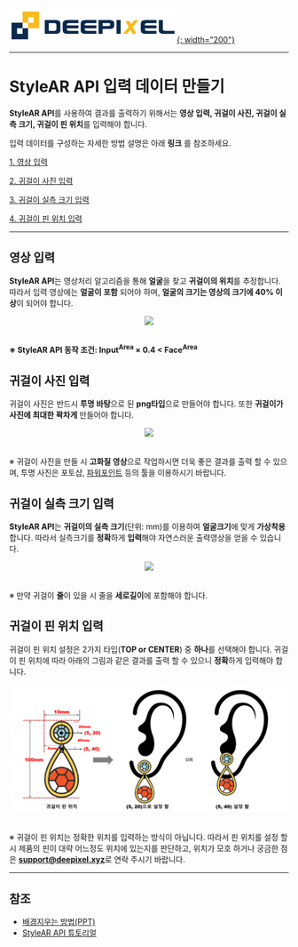 [![deepixel.xyz](./img/Deepixel_logo.PNG){: width="200"}](https://deepixel.azurewebsites.net/)

***

# StyleAR API 입력 데이터 만들기

**StyleAR API**를 사용하여 결과를 출력하기 위해서는 **영상 입력, 귀걸이 사진, 귀걸이 실측 크기, 귀걸이 핀 위치**를 입력해야 합니다.

입력 데이터를 구성하는 자세한 방법 설명은 아래 **링크**
를 참조하세요.

 [1. 영상 입력](#영상-입력)

 [2. 귀걸이 사진 입력](#귀걸이-사진-입력)

 [3. 귀걸이 실측 크기 입력](#귀걸이-실측-크기-입력)

 [4. 귀걸이 핀 위치 입력](#귀걸이-핀-위치-입력)

 ***

## 영상 입력

**StyleAR API**는 영상처리 알고리즘을 통해 **얼굴**을 찾고 **귀걸이의 위치**를 추정합니다. 따라서 입력 영상에는 **얼굴이 포함** 되어야 하며, **얼굴의 크기는 영상의 크기에 40% 이상**이 되어야 합니다.

<center> <img src="https://deepixel-dev1.github.io/StyleAR/tutorial/img/Input(Face).png" width="300">
</center> <br/>

**※ StyleAR API 동작 조건: Input<sup>Area</sup> × 0.4 < Face<sup>Area</sup>**

## 귀걸이 사진 입력

귀걸이 사진은 반드시 **투명 바탕**으로 된 **png타입**으로 만들어야 합니다. 또한 **귀걸이가 사진에 최대한 꽉차게** 만들어야 합니다.

<center> <img src="https://deepixel-dev1.github.io/StyleAR/tutorial/img/Input(Earring).png" width="450"></center> <br/>

※ 귀걸이 사진을 만들 시 **고화질 영상**으로 작업하시면 더욱 좋은 결과를 출력 할 수 있으며, 투명 사진은 포토샵, [파워포인트][remove_background_ppt] 등의 툴을 이용하시기 바랍니다.

## 귀걸이 실측 크기 입력

**StyleAR API**는 **귀걸이의 실측 크기**(단위: mm)를 이용하여 **얼굴크기**에 맞게 **가상착용** 합니다. 따라서 실측크기를 **정확**하게 **입력**해야 자연스러운 출력영상을 얻을 수 있습니다.

<center> <img src="https://deepixel-dev1.github.io/StyleAR/tutorial/img/Input(EarringSize).png" width="350"></center> <br/>

※ 만약 귀걸이 **줄**이 있을 시 줄을 **세로길이**에 포함해야 합니다.

## 귀걸이 핀 위치 입력

귀걸이 핀 위치 설정은 2가지 타입(**TOP or CENTER**) 중 **하나**를 선택해야 합니다. 귀걸이 핀 위치에 따라 아래의 그림과 같은 결과를 출력 할 수 있으니 **정확**하게 입력해야 합니다.

<center> <img src="img/Input(pin_position).png" width="500"></center> <br/>

※ 귀걸이 핀 위치는 정확한 위치를 입력하는 방식이 아닙니다. 따라서 핀 위치를 설정 할 시 제품의 핀이 대략 어느정도 위치에 있는지를 판단하고, 위치가 모호 하거나 궁금한 점은 **support@deepixel.xyz**로 연락 주시기 바랍니다.

***

## 참조

- [배경지우는 방법(PPT)][remove_background_ppt]
- [StyleAR API 튜토리얼][android_tutorial]

[remove_background_ppt]: https://support.office.com/en-us/article/remove-the-background-of-a-picture-c0819a62-6844-4190-8d67-6fb1713a12bf
[android_tutorial]: https://deepixel-dev1.github.io/StyleAR/tutorial/
